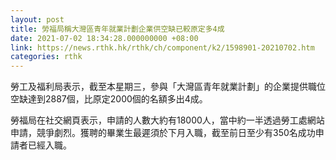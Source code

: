 ```yaml
---
layout: post
title: 勞福局稱大灣區青年就業計劃企業供空缺已較原定多4成
date: 2021-07-02 18:34:28.000000000 +08:00
link: https://news.rthk.hk/rthk/ch/component/k2/1598901-20210702.htm
categories: rthk
---
```


勞工及福利局表示，截至本星期三，參與「大灣區青年就業計劃」的企業提供職位空缺達到2887個，比原定2000個的名額多出4成。

勞福局在社交網頁表示，申請的人數大約有18000人，當中約一半透過勞工處網站申請，競爭劇烈。獲聘的畢業生最遲須於下月入職，截至前日至少有350名成功申請者已經入職。
